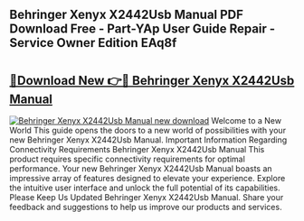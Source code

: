 ## Behringer Xenyx X2442Usb Manual PDF Download Free - Part-YAp User Guide Repair - Service Owner Edition EAq8f

# <h2><a href="http://bc29793.oget.top/?id=Behringer+Xenyx+X2442Usb+Manual">🔗Download New 👉🔴 Behringer Xenyx X2442Usb Manual</a></h2>

[![Behringer Xenyx X2442Usb Manual new download](https://i.imgur.com/5g1atiW.png)](http://bc29793.oget.top/?id=Behringer+Xenyx+X2442Usb+Manual)
Welcome to a New World This guide opens the doors to a new world of possibilities with your new Behringer Xenyx X2442Usb Manual. Important Information Regarding Connectivity Requirements Behringer Xenyx X2442Usb Manual This product requires specific connectivity requirements for optimal performance. Your new Behringer Xenyx X2442Usb Manual boasts an impressive array of features designed to elevate your experience. Explore the intuitive user interface and unlock the full potential of its capabilities. Please Keep Us Updated Behringer Xenyx X2442Usb Manual. Share your feedback and suggestions to help us improve our products and services.
